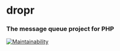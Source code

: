 # dropr
### The message queue project for PHP

[![Maintainability](https://api.codeclimate.com/v1/badges/e22ccd6a08676ac3e4a8/maintainability)](https://codeclimate.com/github/cubosinternet/dropr/maintainability)

